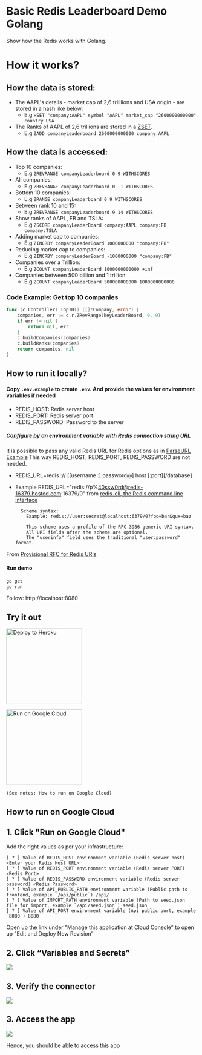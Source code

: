 # Basic Redis Leaderboard Demo Golang

Show how the Redis works with Golang.


# How it works?

## How the data is stored:

- The AAPL's details - market cap of 2,6 triillions and USA origin - are stored in a hash like below:
  - E.g `HSET "company:AAPL" symbol "AAPL" market_cap "2600000000000" country USA`
- The Ranks of AAPL of 2,6 trillions are stored in a <a href="https://redislabs.com/ebook/part-1-getting-started/chapter-1-getting-to-know-redis/1-2-what-redis-data-structures-look-like/1-2-5-sorted-sets-in-redis/">ZSET</a>.
  - E.g `ZADD companyLeaderboard 2600000000000 company:AAPL`

## How the data is accessed:

- Top 10 companies:
  - E.g `ZREVRANGE companyLeaderboard 0 9 WITHSCORES`
- All companies:
  - E.g `ZREVRANGE companyLeaderboard 0 -1 WITHSCORES`
- Bottom 10 companies:
  - E.g `ZRANGE companyLeaderboard 0 9 WITHSCORES`
- Between rank 10 and 15:
  - E.g `ZREVRANGE companyLeaderboard 9 14 WITHSCORES`
- Show ranks of AAPL, FB and TSLA:
  - E.g `ZSCORE companyLeaderBoard company:AAPL company:FB company:TSLA`
- Adding market cap to companies:
  - E.g `ZINCRBY companyLeaderBoard 1000000000 "company:FB"`
- Reducing market cap to companies:
  - E.g `ZINCRBY companyLeaderBoard -1000000000 "company:FB"`
- Companies over a Trillion:
  - E.g `ZCOUNT companyLeaderBoard 1000000000000 +inf`
- Companies between 500 billion and 1 trillion:
  - E.g `ZCOUNT companyLeaderBoard 500000000000 1000000000000`

### Code Example: Get top 10 companies

```Go
func (c Controller) Top10() ([]*Company, error) {
    companies, err := c.r.ZRevRange(keyLeaderBoard, 0, 9)
    if err != nil {
        return nil, err
    }
    c.buildCompanies(companies)
    c.buildRanks(companies)
    return companies, nil
}
```

## How to run it locally?

#### Copy `.env.example` to create `.env`. And provide the values for environment variables if needed

- REDIS_HOST: Redis server host
- REDIS_PORT: Redis server port
- REDIS_PASSWORD: Password to the server

##### Configure by an environment variable with Redis connection string URL

It is possible to pass any valid Redis URL for Redis options as in [ParseURL Example](https://pkg.go.dev/github.com/go-redis/redis?utm_source=gopls#example-ParseURL)
This way REDIS_HOST, REDIS_PORT, REDIS_PASSWORD are not needed.

- REDIS_URL=redis :// [[username :] password@] host [:port][/database]
- Example REDIS_URL="redis://p%40ssw0rd@redis-16379.hosted.com:16379/0" from [redis-cli, the Redis command line interface](https://redis.io/topics/rediscli)

        Scheme syntax:
          Example: redis://user:secret@localhost:6379/0?foo=bar&qux=baz

          This scheme uses a profile of the RFC 3986 generic URI syntax.
          All URI fields after the scheme are optional.
          The "userinfo" field uses the traditional "user:password" format.

From [Provisional RFC for Redis URIs](https://www.iana.org/assignments/uri-schemes/prov/redis)

#### Run demo

```sh
go get
go run
```

Follow: http://localhost:8080

## Try it out

<p>
    <a href="https://heroku.com/deploy" target="_blank">
        <img src="https://www.herokucdn.com/deploy/button.svg" alt="Deploy to Heroku" width="200px"/>
    <a>
</p>

<p>
    <a href="https://deploy.cloud.run" target="_blank">
        <img src="https://deploy.cloud.run/button.svg" alt="Run on Google Cloud" width="200px"/>
    </a>

    (See notes: How to run on Google Cloud)

</p>

## How to run on Google Cloud

## 1. Click "Run on Google Cloud"
      
Add the right values as per your infrastructure:
      
 ```
 [ ? ] Value of REDIS_HOST environment variable (Redis server host) <Enter your Redis Host URL>
 [ ? ] Value of REDIS_PORT environment variable (Redis server PORT) <Redis Port>
 [ ? ] Value of REDIS_PASSWORD environment variable (Redis server password) <Redis Password>
 [ ? ] Value of API_PUBLIC_PATH environment variable (Public path to frontend, example `/api/public`) /api/
 [ ? ] Value of IMPORT_PATH environment variable (Path to seed.json file for import, example `/api/seed.json`) seed.json
 [ ? ] Value of API_PORT environment variable (Api public port, example `8080`) 8080
```
      
      
Open up the link under "Manage this application at Cloud Console" to open up "Edit and Deploy New Revision”

## 2. Click “Variables and Secrets”
      
      
![](https://raw.githubusercontent.com/redis-developer/basic-redis-leaderboard-demo-go/master/image4.jpg?v=2&s=2)
      
## 3. Verify the connector
      
![](https://raw.githubusercontent.com/redis-developer/basic-redis-leaderboard-demo-go/master/image2.jpg?v=2&s=2)
      
## 3. Access the app
      
![](https://raw.githubusercontent.com/redis-developer/basic-redis-leaderboard-demo-go/master/image5.jpg?v=2&s=2) 
      
Hence, you should be able to access this app
